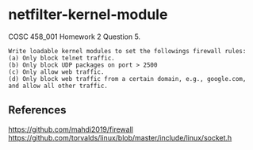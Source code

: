 # netfilter-kernel-module

COSC 458_001 Homework 2 Question 5.

```
Write loadable kernel modules to set the followings firewall rules:
(a) Only block telnet traffic.
(b) Only block UDP packages on port > 2500
(c) Only allow web traffic.
(d) Only block web traffic from a certain domain, e.g., google.com, and allow all other traffic.
```

## References

<https://github.com/mahdi2019/firewall>
<https://github.com/torvalds/linux/blob/master/include/linux/socket.h>
